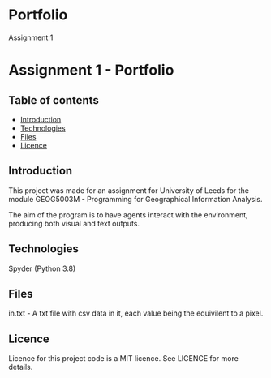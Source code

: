 # Portfolio
Assignment 1
# Assignment 1 - Portfolio

## Table of contents
* [Introduction](#introduction)
* [Technologies](#technologies)
* [Files](#Files)
* [Licence](#licence)

## Introduction
This project was made for an assignment for University of Leeds for the module GEOG5003M - Programming for Geographical Information Analysis.

The aim of the program is to have agents interact with the environment, producing both visual and text outputs.

## Technologies
Spyder (Python 3.8)

## Files
in.txt - A txt file with csv data in it, each value being the equivilent to a pixel.

## Licence
Licence for this project code is a MIT licence. See LICENCE for more details.
